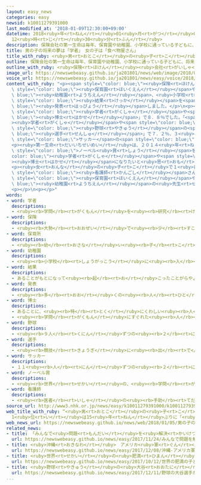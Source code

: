 ```yaml
---
layout: easy_news
categories: easy
newsid: k10011279391000
last_modified_at: '2018-01-09T12:30:00+09:00'
datetime: 2018<ruby>年<rt>ねん</rt></ruby>01<ruby>月<rt>がつ</rt></ruby>09<ruby>日<rt>にち</rt></ruby>
  12<ruby>時<rt>じ</rt></ruby>30<ruby>分<rt>ふん</rt></ruby>
description: 保険会社の第一生命は毎年、保育園や幼稚園、小学校に通っている子どもに、将来の夢を聞いています。
title: 男の子の将来の夢は「学者」　女の子は「食べ物屋さん」
title_with_ruby: <ruby>男<rt>おとこ</rt></ruby>の<ruby>子<rt>こ</rt></ruby>の<ruby>将来<rt>しょうらい</rt></ruby>の<ruby>夢<rt>ゆめ</rt></ruby>は「<ruby>学者<rt>がくしゃ</rt></ruby>」　<ruby>女<rt>おんな</rt></ruby>の<ruby>子<rt>こ</rt></ruby>は「<ruby>食<rt>た</rt></ruby>べ<ruby>物<rt>もの</rt></ruby><ruby>屋<rt>や</rt></ruby>さん」
outline: 保険会社の第一生命は毎年、保育園や幼稚園、小学校に通っている子どもに、将来の夢を聞いています。
outline_with_ruby: <ruby>保険<rt>ほけん</rt></ruby><ruby>会社<rt>がいしゃ</rt></ruby>の<ruby>第一生命<rt>だいいちせいめい</rt></ruby>は<ruby>毎年<rt>まいとし</rt></ruby>、<ruby>保育園<rt>ほいくえん</rt></ruby>や<ruby>幼稚園<rt>ようちえん</rt></ruby>、<ruby>小学校<rt>しょうがっこう</rt></ruby>に<ruby>通<rt>かよ</rt></ruby>っている<ruby>子<rt>こ</rt></ruby>どもに、<ruby>将来<rt>しょうらい</rt></ruby>の<ruby>夢<rt>ゆめ</rt></ruby>を<ruby>聞<rt>き</rt></ruby>いています。
image_url: https://newswebeasy.github.io/ja201801/news/web/image/2018/01/05/K10011279391_1801042217_1801050507_01_02.jpg
voice_url: https://newswebeasy.github.io/ja201801/news/easy/voice/2018/01/09/k10011279391000.mp3
content_with_ruby: "<p><span style=\"color: blue;\"><ruby>保険<rt>ほけん</rt></ruby></span><ruby>会社<rt>がいしゃ</rt></ruby>の<ruby>第一生命<rt>だいいちせいめい</rt></ruby>は<ruby>毎年<rt>まいとし</rt></ruby>、<span\
  \ style=\"color: blue;\"><ruby>保育園<rt>ほいくえん</rt></ruby></span>や<span style=\"color:\
  \ blue;\"><ruby>幼稚園<rt>ようちえん</rt></ruby></span>、<ruby>小学校<rt>しょうがっこう</rt></ruby>に<ruby>通<rt>かよ</rt></ruby>っている<ruby>子<rt>こ</rt></ruby>どもに、<ruby>将来<rt>しょうらい</rt></ruby>の<ruby>夢<rt>ゆめ</rt></ruby>を<ruby>聞<rt>き</rt></ruby>いています。<ruby>第一生命<rt>だいいちせいめい</rt></ruby>は、<ruby>去年<rt>きょねん</rt></ruby>７<ruby>月<rt>がつ</rt></ruby>から９<ruby>月<rt>がつ</rt></ruby>に<ruby>集<rt>あつ</rt></ruby>めた１１００<ruby>人<rt>にん</rt></ruby>の<ruby>答<rt>こた</rt></ruby>えを<ruby>調<rt>しら</rt></ruby>べた<span\
  \ style=\"color: blue;\"><ruby>結果<rt>けっか</rt></ruby></span>を<span style=\"color:\
  \ blue;\"><ruby>発表<rt>はっぴょう</rt></ruby></span>しました。</p>\n<p><ruby>男<rt>おとこ</rt></ruby>の<ruby>子<rt>こ</rt></ruby>の<ruby>答<rt>こた</rt></ruby>えの<ruby>中<rt>なか</rt></ruby>で１<ruby>番<rt>ばん</rt></ruby><ruby>多<rt>おお</rt></ruby>かったのは、「<span\
  \ style=\"color: blue;\"><ruby>学者<rt>がくしゃ</rt></ruby></span>や<span style=\"color:\
  \ blue;\"><ruby>博士<rt>はかせ</rt></ruby></span>」で８．８％でした。「<span style=\"color: blue;\"\
  ><ruby>学者<rt>がくしゃ</rt></ruby></span>や<span style=\"color: blue;\"><ruby>博士<rt>はかせ</rt></ruby></span>」が<ruby>前<rt>まえ</rt></ruby>に１<ruby>番<rt>ばん</rt></ruby>だったのは２００２<ruby>年<rt>ねん</rt></ruby>でした。２<ruby>番目<rt>ばんめ</rt></ruby>は「<span\
  \ style=\"color: blue;\"><ruby>野球<rt>やきゅう</rt></ruby></span>の<span style=\"color:\
  \ blue;\"><ruby>選手<rt>せんしゅ</rt></ruby></span>」で７．２％、３<ruby>番目<rt>ばんめ</rt></ruby>は「<span\
  \ style=\"color: blue;\">サッカー</span>の<span style=\"color: blue;\"><ruby>選手<rt>せんしゅ</rt></ruby></span>」で６．７％でした。</p>\n\
  <p><ruby>第一生命<rt>だいいちせいめい</rt></ruby>は、２０１４<ruby>年<rt>ねん</rt></ruby>から３<ruby>年<rt>ねん</rt></ruby><ruby>続<rt>つづ</rt></ruby>けて<ruby>日本人<rt>にっぽんじん</rt></ruby>が<span\
  \ style=\"color: blue;\">ノーベル<ruby>賞<rt>しょう</rt></ruby></span>をもらったため、<span style=\"\
  color: blue;\"><ruby>学者<rt>がくしゃ</rt></ruby></span>や<span style=\"color: blue;\"\
  ><ruby>博士<rt>はかせ</rt></ruby></span>になりたいと<ruby>思<rt>おも</rt></ruby>う<ruby>子<rt>こ</rt></ruby>どもが<ruby>増<rt>ふ</rt></ruby>えたのだろうと<ruby>考<rt>かんが</rt></ruby>えています。</p>\n\
  <p><ruby>女<rt>おんな</rt></ruby>の<ruby>子<rt>こ</rt></ruby>で１<ruby>番<rt>ばん</rt></ruby><ruby>多<rt>おお</rt></ruby>かったのは、２１<ruby>年<rt>ねん</rt></ruby><ruby>続<rt>つづ</rt></ruby>けて「<ruby>食<rt>た</rt></ruby>べ<ruby>物<rt>もの</rt></ruby><ruby>屋<rt>や</rt></ruby>さん」で、１１．３％でした。２<ruby>番目<rt>ばんめ</rt></ruby>は「<span\
  \ style=\"color: blue;\"><ruby>看護師<rt>かんごし</rt></ruby></span>さん」で９．５％、３<ruby>番目<rt>ばんめ</rt></ruby>は「<span\
  \ style=\"color: blue;\"><ruby>保育園<rt>ほいくえん</rt></ruby></span>や<span style=\"color:\
  \ blue;\"><ruby>幼稚園<rt>ようちえん</rt></ruby></span>の<ruby>先生<rt>せんせい</rt></ruby>」で６．９％でした。</p>\n\
  <p></p>\n<p></p>"
words:
- word: 学者
  descriptions:
  - <ruby><rb>学問</rb><rt>がくもん</rt></ruby>を<ruby><rb>研究</rb><rt>けんきゅう</rt></ruby>する<ruby><rb>人</rb><rt>ひと</rt></ruby>。<ruby><rb>学問</rb><rt>がくもん</rt></ruby>のある<ruby><rb>人</rb><rt>ひと</rt></ruby>。
- word: 保険
  descriptions:
  - <ruby><rb>大勢</rb><rt>おおぜい</rt></ruby>で<ruby><rb>少</rb><rt>すこ</rt></ruby>しずつお<ruby><rb>金</rb><rt>かね</rt></ruby>を<ruby><rb>積</rb><rt>つ</rt></ruby>み<ruby><rb>立</rb><rt>た</rt></ruby>てておき、<ruby><rb>病気</rb><rt>びょうき</rt></ruby>や<ruby><rb>事故</rb><rt>じこ</rt></ruby>などの<ruby><rb>災難</rb><rt>さいなん</rt></ruby>にあった<ruby><rb>人</rb><rt>ひと</rt></ruby>が、<ruby><rb>決</rb><rt>き</rt></ruby>まったお<ruby><rb>金</rb><rt>かね</rt></ruby>を<ruby><rb>受</rb><rt>う</rt></ruby>け<ruby><rb>取</rb><rt>と</rt></ruby>る<ruby><rb>仕組</rb><rt>しく</rt></ruby>み。
- word: 保育所
  descriptions:
  - <ruby><rb>幼</rb><rt>おさな</rt></ruby>い<ruby><rb>子</rb><rt>こ</rt></ruby>どもを<ruby><rb>朝</rb><rt>あさ</rt></ruby>から<ruby><rb>夕方</rb><rt>ゆうがた</rt></ruby>まで<ruby><rb>預</rb><rt>あず</rt></ruby>かって、<ruby><rb>世話</rb><rt>せわ</rt></ruby>をする<ruby><rb>所</rb><rt>ところ</rt></ruby>。ほいくしょ。<ruby><rb>保育園</rb><rt>ほいくえん</rt></ruby>。
- word: 幼稚園
  descriptions:
  - <ruby><rb>小学校</rb><rt>しょうがっこう</rt></ruby>に<ruby><rb>入</rb><rt>はい</rt></ruby>る<ruby><rb>前</rb><rt>まえ</rt></ruby>の<ruby><rb>子</rb><rt>こ</rt></ruby>どもに、<ruby><rb>集団生活</rb><rt>しゅうだんせいかつ</rt></ruby>に<ruby><rb>慣</rb><rt>な</rt></ruby>れさせるため、いろいろのことを<ruby><rb>教</rb><rt>おし</rt></ruby>える<ruby><rb>所</rb><rt>ところ</rt></ruby>。
- word: 結果
  descriptions:
  - あることがもとになって<ruby><rb>起</rb><rt>お</rt></ruby>こったことがらやようす。
- word: 発表
  descriptions:
  - <ruby><rb>多</rb><rt>おお</rt></ruby>くの<ruby><rb>人</rb><rt>ひと</rt></ruby>に<ruby><rb>広</rb><rt>ひろ</rt></ruby>く<ruby><rb>知</rb><rt>し</rt></ruby>らせること。
- word: 博士
  descriptions:
  - あることに、<ruby><rb>特</rb><rt>とく</rt></ruby>にくわしい<ruby><rb>人</rb><rt>ひと</rt></ruby>。
  - <ruby><rb>学問</rb><rt>がくもん</rt></ruby>にすぐれた<ruby><rb>人</rb><rt>ひと</rt></ruby>にあたえられる<ruby><rb>呼</rb><rt>よ</rt></ruby>び<ruby><rb>名</rb><rt>な</rt></ruby>。<ruby><rb>正式</rb><rt>せいしき</rt></ruby>には「はくし」という。
- word: 野球
  descriptions:
  - <ruby><rb>９人</rb><rt>くにん</rt></ruby>ずつの<ruby><rb>２</rb><rt>に</rt></ruby>チームが、たがいにバットでボールを<ruby><rb>打</rb><rt>う</rt></ruby>ってせめ<ruby><rb>合</rb><rt>あ</rt></ruby>い、<ruby><rb>点</rb><rt>てん</rt></ruby>を<ruby><rb>争</rb><rt>あらそ</rt></ruby>う<ruby><rb>競技</rb><rt>きょうぎ</rt></ruby>。ベースボール。
- word: 選手
  descriptions:
  - <ruby><rb>競技</rb><rt>きょうぎ</rt></ruby>に<ruby><rb>出</rb><rt>で</rt></ruby>るために<ruby><rb>選</rb><rt>えら</rt></ruby>ばれた<ruby><rb>人</rb><rt>ひと</rt></ruby>。
- word: サッカー
  descriptions:
  - １１<ruby><rb>人</rb><rt>にん</rt></ruby>ずつの<ruby><rb>２</rb><rt>に</rt></ruby>チームが、<ruby><rb>手</rb><rt>て</rt></ruby>を<ruby><rb>使</rb><rt>つか</rt></ruby>わずに、ボールを<ruby><rb>相手</rb><rt>あいて</rt></ruby>のゴールにけりこんで<ruby><rb>得点</rb><rt>とくてん</rt></ruby>をきそう<ruby><rb>競技</rb><rt>きょうぎ</rt></ruby>。フットボール。
- word: ノーベル賞
  descriptions:
  - <ruby><rb>世界</rb><rt>せかい</rt></ruby>の、<ruby><rb>学問</rb><rt>がくもん</rt></ruby>や<ruby><rb>平和</rb><rt>へいわ</rt></ruby>のためにりっぱな<ruby><rb>仕事</rb><rt>しごと</rt></ruby>をした<ruby><rb>人</rb><rt>ひと</rt></ruby>に、<ruby><rb>毎年</rb><rt>まいとし</rt></ruby>あたえられる<ruby><rb>賞</rb><rt>しょう</rt></ruby>。<ruby><rb>化学者</rb><rt>かがくしゃ</rt></ruby>ノーベルの<ruby><rb>遺言</rb><rt>ゆいごん</rt></ruby>で、この<ruby><rb>制度</rb><rt>せいど</rt></ruby>ができた。
- word: 看護師
  descriptions:
  - <ruby><rb>医者</rb><rt>いしゃ</rt></ruby>の<ruby><rb>手助</rb><rt>てだす</rt></ruby>けや、<ruby><rb>病人</rb><rt>びょうにん</rt></ruby>の<ruby><rb>世話</rb><rt>せわ</rt></ruby>を<ruby><rb>仕事</rb><rt>しごと</rt></ruby>にしている<ruby><rb>人</rb><rt>ひと</rt></ruby>。
source_url: http://www3.nhk.or.jp/news/easy/k10011279391000/k10011279391000.html
web_title_with_ruby: “<ruby>男<rt>おとこ</rt></ruby>の<ruby>子<rt>こ</rt></ruby>の<ruby>将来<rt>しょうらい</rt></ruby>の<ruby>夢<rt>ゆめ</rt></ruby>”
  1<ruby>位<rt>い</rt></ruby>は15<ruby>年<rt>ねん</rt></ruby>ぶりに「<ruby>学者<rt>がくしゃ</rt></ruby>・<ruby>博士<rt>はかせ</rt></ruby>」
web_news_url: https://newswebeasy.github.io/news/web/2018/01/05/男の子の将来の夢-1位は15年ぶりに学者博士
related_news:
- title: 「みんなで<ruby>問題<rt>もんだい</rt></ruby>を<ruby>解決<rt>かいけつ</rt></ruby>する<ruby>力<rt>ちから</rt></ruby>」<ruby>日本<rt>にっぽん</rt></ruby>の１５<ruby>歳<rt>さい</rt></ruby>は<ruby>世界<rt>せかい</rt></ruby>で２<ruby>番<rt>ばん</rt></ruby>
  url: https://newswebeasy.github.io/news/easy/2017/11/24/みんなで問題を解決する力日本の15歳は世界で2番
- title: <ruby>沖縄<rt>おきなわ</rt></ruby>　アメリカ<ruby>軍<rt>ぐん</rt></ruby>のヘリコプターから<ruby>保育園<rt>ほいくえん</rt></ruby>に<ruby>何<rt>なに</rt></ruby>かが<ruby>落<rt>お</rt></ruby>ちる
  url: https://newswebeasy.github.io/news/easy/2017/12/08/沖縄-アメリカ軍のヘリコプターから保育園に何かが落ちる
- title: <ruby>世界<rt>せかい</rt></ruby>の<ruby>肥満<rt>ひまん</rt></ruby>の<ruby>子<rt>こ</rt></ruby>どもが４０<ruby>年<rt>ねん</rt></ruby>で１０<ruby>倍<rt>ばい</rt></ruby><ruby>以上<rt>いじょう</rt></ruby>に<ruby>増<rt>ふ</rt></ruby>える
  url: https://newswebeasy.github.io/news/easy/2017/10/12/世界の肥満の子どもが40年で10倍以上に増える
- title: <ruby>野球<rt>やきゅう</rt></ruby>の<ruby>大谷<rt>おおたに</rt></ruby><ruby>選手<rt>せんしゅ</rt></ruby>がアメリカのエンジェルスに<ruby>入<rt>はい</rt></ruby>る
  url: https://newswebeasy.github.io/news/easy/2017/12/11/野球の大谷選手がアメリカのエンジェルスに入る
...
```


